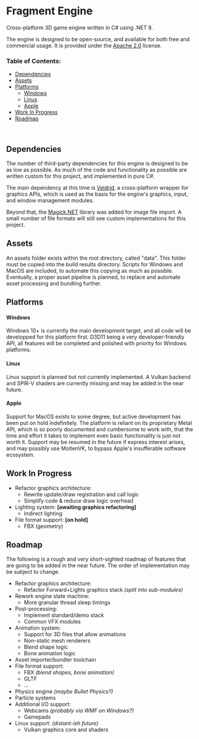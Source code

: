 <h1>Fragment Engine</h1>
Cross-platform 3D game engine written in C# using .NET 8.

The engine is designed to be open-source, and available for both free and commercial usage. It is provided under the [Apache 2.0](https://github.com/klaro115/FragEngine?tab=Apache-2.0-1-ov-file#readme) license.

<h3>Table of Contents:</h3>

- [Dependencies](#dependencies)
- [Assets](#assets)
- [Platforms](#platforms)
    - [Windows](#windows)
    - [Linux](#linux)
    - [Apple](#apple)
- [Work In Progress](#work-in-progress)
- [Roadmap](#roadmap)

<br>

## Dependencies
The number of third-party dependencies for this engine is designed to be as low as possible.
As much of the code and functionality as possible are written custom for this project, and implemented in pure C#.

The main dependency at this time is [Veldrid](https://veldrid.dev/), a cross-platform wrapper for graphics APIs, which is used as the basis for the engine's graphics, input, and window management modules.

Beyond that, the [Magick.NET](https://github.com/dlemstra/Magick.NET) library was added for image file import. A small number of file formats will still see custom implementations for this project.


## Assets
An assets folder exists within the root directory, called "data". This folder must be copied into the build results directory.
Scripts for Windows and MacOS are included, to automate this copying as much as possible.
Eventually, a proper asset pipeline is planned, to replace and automate asset processing and bundling further.


## Platforms

#### Windows
Windows 10+ is currently the main development target, and all code will be developped for this platform first.
D3D11 being a very developer-friendly API, all features will be completed and polished with priority for Windows platforms.

#### Linux
Linux support is planned but not currently implemented. A Vulkan backend and SPIR-V shaders are currently missing and may be added in the near future.

#### Apple
Support for MacOS exists to some degree, but active development has been put on hold indefinitely.
The platform is reliant on its proprietary Metal API, which is so poorly documented and cumbersome to work with, that the time and effort it takes to implement even basic functionality is just not worth it.
Support may be resumed in the future if express interest arises, and may possibly use MoltenVK, to bypass Apple's insufferable software ecosystem.


## Work In Progress

- Refactor graphics architecture:
    - Rewrite update/draw registration and call logic
    - Simplify code & reduce draw logic overhead
- Lighting system: **[awaiting graphics refactoring]**
    - Indirect lighting
- File format support: **[on hold]**
    - FBX (geometry)


## Roadmap

The following is a rough and very short-sighted roadmap of features that are going to be added in the near future. The order of implementation may be subject to change.

- Refactor graphics architecture:
    - Refactor Forward+Lights graphics stack _(split into sub-modules)_
- Rework engine state machine:
    - More granular thread sleep timings
- Post-processing:
    - Implement standard/demo stack
    - Common VFX modules
- Animation system:
    - Support for 3D files that allow animations
    - Non-static mesh renderers
    - Blend shape logic
    - Bone animation logic
- Asset importer/bundler toolchain
- File format support:
    - FBX _(blend shapes, bone animation)_
    - GLTF
    - ...
- Physics engine _(maybe Bullet Physics?)_
- Particle systems
- Additional I/O support:
    - Webcams _(probably via WMF on Windows?)_
    - Gamepads
- Linux support: _(distant-ish future)_
    - Vulkan graphics core and shaders
